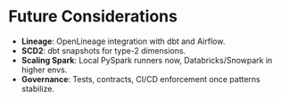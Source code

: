 # Future Considerations

- **Lineage**: OpenLineage integration with dbt and Airflow.
- **SCD2**: dbt snapshots for type-2 dimensions.
- **Scaling Spark**: Local PySpark runners now, Databricks/Snowpark in higher envs.
- **Governance**: Tests, contracts, CI/CD enforcement once patterns stabilize.
